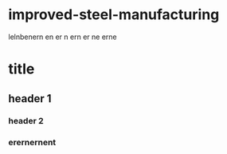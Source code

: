 # improved-steel-manufacturing
lelnbenern
en
er
n
ern
er
ne
erne

# title
## header 1
### header 2
### erernernent
